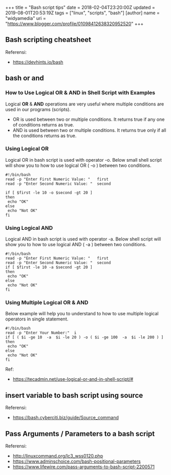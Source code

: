 +++
title = "Bash script tips"
date = 2018-02-04T23:20:00Z
updated = 2019-08-01T20:53:19Z
tags = ["linux", "scripts", "bash"]
[author]
	name = "widyamedia"
	uri = "https://www.blogger.com/profile/01098412638320952520"
+++

## Bash scripting cheatsheet

Referensi:

* https://devhints.io/bash


## bash or and

### How to Use Logical OR &amp; AND in Shell Script with Examples

Logical **OR** &amp; **AND** operations are very useful where multiple conditions are used in our programs (scripts).

* OR is used between two or multiple conditions. It returns true if any one of conditions returns as true.
* AND is used between two or multiple conditions. It returns true only if all the conditions returns as true.

### Using Logical OR
Logical OR in bash script is used with operator -o. Below small shell script will show you to how to use logical OR ( -o ) between two conditions.
```
#!/bin/bash
read -p "Enter First Numeric Value: "   first
read -p "Enter Second Numeric Value: "  second

if [ $first -le 10 -o $second -gt 20 ]
then
 echo "OK"
else
 echo "Not OK"
fi
```
### Using Logical AND
Logical AND in bash script is used with operator -a. Below shell script will show you to how to use logical AND ( -a ) between two conditions.
```
#!/bin/bash
read -p "Enter First Numeric Value: "   first
read -p "Enter Second Numeric Value: "  second
if [ $first -le 10 -a $second -gt 20 ]
then
 echo "OK"
else
 echo "Not OK"
fi
```

### Using Multiple Logical OR &amp; AND
Below example will help you to understand to how to use multiple logical operators in single statement.
```
#!/bin/bash
read -p "Enter Your Number:"  i
if [ ( $i -ge 10  -a  $i -le 20 ) -o ( $i -ge 100  -a  $i -le 200 ) ]
then
 echo "OK"
else
 echo "Not OK"
fi
```

Ref:

* https://tecadmin.net/use-logical-or-and-in-shell-script/#

## insert variable to bash script using **source**

Referensi:

* https://bash.cyberciti.biz/guide/Source_command

## Pass Arguments / Parameters to a bash script

Referensi:

* http://linuxcommand.org/lc3_wss0120.php
* https://www.adminschoice.com/bash-positional-parameters
* https://www.lifewire.com/pass-arguments-to-bash-script-2200571

